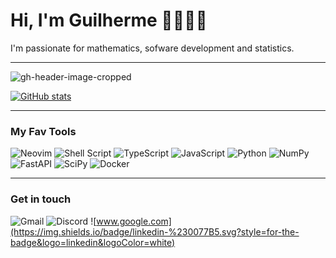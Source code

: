 # Hi, I'm Guilherme 👋👨🏻‍💻
I'm passionate for mathematics, sofware development and statistics.
 
----

![gh-header-image-cropped](https://user-images.githubusercontent.com/12011070/184651527-9a60733c-d92b-4a11-af2b-a7883d14af67.png) 



[![ GitHub stats](https://github-readme-stats.vercel.app/api?username=guilhermeprokisch)](https://github.com/guilhermeprokisch/github-readme-stats)


---
### My Fav Tools
![Neovim](https://img.shields.io/badge/NeoVim-%2357A143.svg?&style=for-the-badge&logo=neovim&logoColor=white)
![Shell Script](https://img.shields.io/badge/shell_script-%23121011.svg?style=for-the-badge&logo=gnu-bash&logoColor=white)
![TypeScript](https://img.shields.io/badge/typescript-%23007ACC.svg?style=for-the-badge&logo=typescript&logoColor=white)
![JavaScript](https://img.shields.io/badge/javascript-%23323330.svg?style=for-the-badge&logo=javascript&logoColor=%23F7DF1E)
![Python](https://img.shields.io/badge/python-3670A0?style=for-the-badge&logo=python&logoColor=ffdd54)
![NumPy](https://img.shields.io/badge/numpy-%23013243.svg?style=for-the-badge&logo=numpy&logoColor=white)
![FastAPI](https://img.shields.io/badge/FastAPI-005571?style=for-the-badge&logo=fastapi)
![SciPy](https://img.shields.io/badge/SciPy-%230C55A5.svg?style=for-the-badge&logo=scipy&logoColor=%white)
![Docker](https://img.shields.io/badge/docker-%230db7ed.svg?style=for-the-badge&logo=docker&logoColor=white)

--- 
### Get in touch
![Gmail](https://img.shields.io/badge/Gmail-D14836?style=for-the-badge&logo=gmail&logoColor=white)
![Discord](https://img.shields.io/badge/%3CServer%3E-%237289DA.svg?style=for-the-badge&logo=discord&logoColor=white)
![www.google.com](https://img.shields.io/badge/linkedin-%230077B5.svg?style=for-the-badge&logo=linkedin&logoColor=white)
